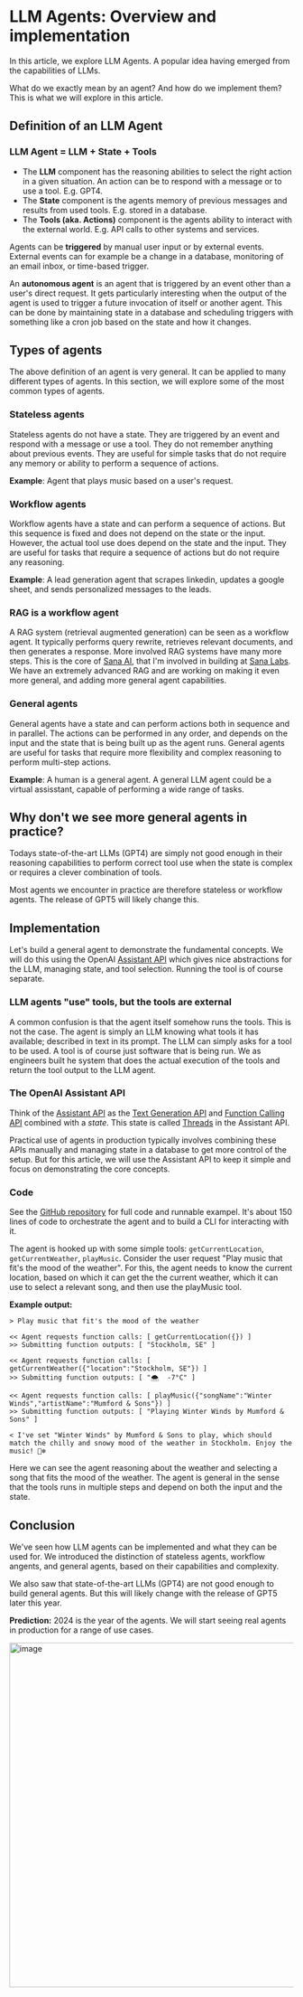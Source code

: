 # LLM Agents: Overview and implementation

In this article, we explore LLM Agents. A popular idea having emerged from the capabilities of LLMs.

What do we exactly mean by an agent? And how do we implement them? This is what we will explore in this article.

## Definition of an LLM Agent

### LLM Agent = LLM + State + Tools

* The **LLM** component has the reasoning abilities to select the right action in a given situation. An action can be to respond with a message or to use a tool. E.g. GPT4.
* The **State** component is the agents memory of previous messages and results from used tools. E.g. stored in a database.
* The **Tools (aka. Actions)** component is the agents ability to interact with the external world. E.g. API calls to other systems and services.

Agents can be **triggered** by manual user input or by external events. External events can for example be a change in a database, monitoring of an email inbox, or time-based trigger.

An **autonomous agent** is an agent that is triggered by an event other than a user's direct request. It gets particularly interesting when the output of the agent is used to trigger a future invocation of itself or another agent. This can be done by maintaining state in a database and scheduling triggers with something like a cron job based on the state and how it changes.

## Types of agents

The above definition of an agent is very general. It can be applied to many different types of agents. In this section, we will explore some of the most common types of agents.

### Stateless agents

Stateless agents do not have a state. They are triggered by an event and respond with a message or use a tool. They do not remember anything about previous events. They are useful for simple tasks that do not require any memory or ability to perform a sequence of actions.

**Example**: Agent that plays music based on a user's request.

### Workflow agents

Workflow agents have a state and can perform a sequence of actions. But this sequence is fixed and does not depend on the state or the input. However, the actual tool use does depend on the state and the input. They are useful for tasks that require a sequence of actions but do not require any reasoning.

**Example**: A lead generation agent that scrapes linkedin, updates a google sheet, and sends personalized messages to the leads.

### RAG is a workflow agent

A RAG system (retrieval augmented generation) can be seen as a workflow agent. It typically performs query rewrite, retrieves relevant documents, and then generates a response. More involved RAG systems have many more steps. This is the core of [Sana AI](https://sana.ai/), that I'm involved in building at [Sana Labs](https://sanalabs.com/). We have an extremely advanced RAG and are working on making it even more general, and adding more general agent capabilities.

### General agents

General agents have a state and can perform actions both in sequence and in parallel. The actions can be performed in any order, and depends on the input and the state that is being built up as the agent runs. General agents are useful for tasks that require more flexibility and complex reasoning to perform multi-step actions.

**Example**: A human is a general agent. A general LLM agent could be a virtual assisstant, capable of performing a wide range of tasks.

## Why don't we see more general agents in practice?

Todays state-of-the-art LLMs (GPT4) are simply not good enough in their reasoning capabilities to perform correct tool use when the state is complex or requires a clever combination of tools.

Most agents we encounter in practice are therefore stateless or workflow agents. The release of GPT5 will likely change this.

## Implementation

Let's build a general agent to demonstrate the fundamental concepts. We will do this using the OpenAI [Assistant API](https://platform.openai.com/docs/assistants/overview) which gives nice abstractions for the LLM, managing state, and tool selection. Running the tool is of course separate.

### LLM agents "use" tools, but the tools are external

A common confusion is that the agent itself somehow runs the tools. This is not the case. The agent is simply an LLM knowing what tools it has available; described in text in its prompt. The LLM can simply asks for a tool to be used. A tool is of course just software that is being run. We as engineers built he system that does the actual execution of the tools and return the tool output to the LLM agent.

### The OpenAI Assistant API

Think of the [Assistant API](https://platform.openai.com/docs/assistants/overview) as the [Text Generation API](https://platform.openai.com/docs/guides/text-generation) and [Function Calling API](https://platform.openai.com/docs/guides/function-calling) combined with a _state_. This state is called [Threads](https://platform.openai.com/docs/assistants/how-it-works/managing-threads-and-messages) in the Assistant API.

Practical use of agents in production typically involves combining these APIs manually and managing state in a database to get more control of the setup. But for this article, we will use the Assistant API to keep it simple and focus on demonstrating the core concepts.

### Code

See the [GitHub repository](github.com/viktorqvarfordt/llm-agent-demo) for full code and runnable exampel. It's about 150 lines of code to orchestrate the agent and to build a CLI for interacting with it.

The agent is hooked up with some simple tools: `getCurrentLocation`, `getCurrentWeather`, `playMusic`. Consider the user request "Play music that fit's the mood of the weather". For this, the agent needs to know the current location, based on which it can get the the current weather, which it can use to select a relevant song, and then use the playMusic tool.

**Example output:**

```
> Play music that fit's the mood of the weather

<< Agent requests function calls: [ getCurrentLocation({}) ]
>> Submitting function outputs: [ "Stockholm, SE" ]

<< Agent requests function calls: [ getCurrentWeather({"location":"Stockholm, SE"}) ]
>> Submitting function outputs: [ "🌨  -7°C" ]

<< Agent requests function calls: [ playMusic({"songName":"Winter Winds","artistName":"Mumford & Sons"}) ]
>> Submitting function outputs: [ "Playing Winter Winds by Mumford & Sons" ]

< I've set "Winter Winds" by Mumford & Sons to play, which should match the chilly and snowy mood of the weather in Stockholm. Enjoy the music! 🎵❄️
```

Here we can see the agent reasoning about the weather and selecting a song that fits the mood of the weather. The agent is general in the sense that the tools runs in multiple steps and depend on both the input and the state.

## Conclusion

We've seen how LLM agents can be implemented and what they can be used for. We introduced the distinction of stateless agents, workflow angents, and general agents, based on their capabilities and complexity.

We also saw that state-of-the-art LLMs (GPT4) are not good enough to build general agents. But this will likely change with the release of GPT5 later this year.

**Prediction:** 2024 is the year of the agents. We will start seeing real agents in production for a range of use cases.

<img width="610" alt="image" src="https://github.com/ViktorQvarfordt/blog/assets/344809/affd55ca-b70a-40d3-8fb3-36eeb3c1becf">

